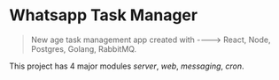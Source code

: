 # Whatsapp Task Manager
> New age task management app created with ----> React, Node, Postgres, Golang, RabbitMQ.

This project has 4 major modules *server*, *web*, *messaging*, *cron*.
